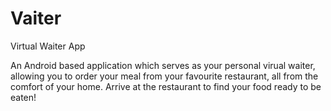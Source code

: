 # Vaiter
Virtual Waiter App

An Android based application which serves as your personal virual waiter, allowing you to order your meal from your favourite restaurant, all from the comfort of your home. Arrive at the restaurant to find your food ready to be eaten!
